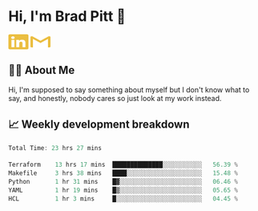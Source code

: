 # Hi, I'm Brad Pitt 👋


<a href="https://www.linkedin.com/in/mathias-mauraisin/" target="blank"><img align="center" src="./icons/linkedin.svg" alt="https://www.linkedin.com/in/mathias-mauraisin/" height="30" width="40" /></a>
<a href="mailto:mathias.mauraisin.pro@gmail.com" target="blank"><img align="center" src="./icons/gmail.svg" alt="redrew" height="30" width="40" /></a>




<!-- ![snap](images/Snap_dark.png?raw=true) -->
<!-- ![snap](images/Snap_dark_bg.png?raw=true) -->


<!-- [![My Skills](https://skillicons.dev/icons?i=c,cpp,html,css,js,ts,)](https://skillicons.dev) -->

## 🙋‍♂️&nbsp;About Me

Hi, I'm supposed to say something about myself but I don't know what to say, and honestly, nobody cares so just look at my work instead.

## 📈&nbsp;Weekly development breakdown

<!-- [![mamaurai's 42 stats](https://badge42.vercel.app/api/v2/cl1l4qz93000609l4yixitcl4/stats?cursusId=21&coalitionId=45)](https://github.com/JaeSeoKim/badge42) -->





<!--START_SECTION:waka-->

```rust
Total Time: 23 hrs 27 mins

Terraform    13 hrs 17 mins  ██████████████░░░░░░░░░░░   56.39 %
Makefile     3 hrs 38 mins   ████░░░░░░░░░░░░░░░░░░░░░   15.48 %
Python       1 hr 31 mins    █▓░░░░░░░░░░░░░░░░░░░░░░░   06.46 %
YAML         1 hr 19 mins    █▒░░░░░░░░░░░░░░░░░░░░░░░   05.65 %
HCL          1 hr 3 mins     █░░░░░░░░░░░░░░░░░░░░░░░░   04.45 %
```

<!--END_SECTION:waka-->


